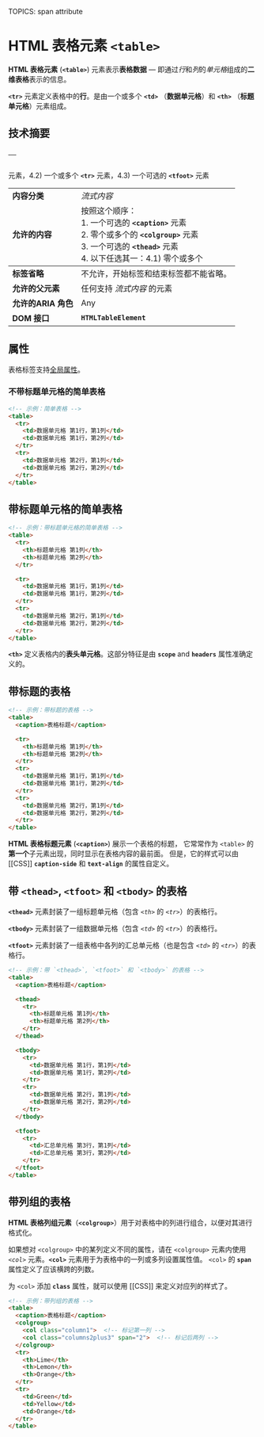 TOPICS: <table>
        <thead>
        <tbody>
        <tfoot>
        <th>
        <tr>
        <td>
        <caption>
        <colgroup>
        <col>
        <col> span attribute

# HTML 表格元素 `<table>`

**HTML 表格元素** (**`<table>`**) 元素表示**表格数据** — 即通过*行*和*列*的*单元格*组成的**二维表格**表示的信息。

**`<tr>`** 元素定义表格中的**行**。是由一个或多个 **`<td>`** （**数据单元格**）和 **`<th>`** （**标题单元格**）元素组成。

## 技术摘要

|  |  |
| :-- | :-- |
| **内容分类** | *流式内容* |
| **允许的内容** | 按照这个顺序：<br>1. 一个可选的 **`<caption>`** 元素<br>2. 零个或多个的 **`<colgroup>`** 元素<br>3. 一个可选的 **`<thead>`** 元素<br>4. 以下任选其一：4.1) 零个或多个 **<tbody>** 元素，4.2) 一个或多个 **`<tr>`** 元素，4.3) 一个可选的 **`<tfoot>`** 元素 |
| **标签省略** | 不允许，开始标签和结束标签都不能省略。 |
| **允许的父元素** | 任何支持 *流式内容* 的元素 |
| **允许的ARIA 角色** | Any |
| **DOM 接口** | **`HTMLTableElement`** |

## 属性

表格标签支持[全局属性](/zh-hans/webfrontend/HTML_Global_Attributes)。

### 不带标题单元格的简单表格

```html
<!-- 示例：简单表格 -->
<table>
  <tr>
    <td>数据单元格 第1行，第1列</td>
    <td>数据单元格 第1行，第2列</td>
  </tr>
  <tr>
    <td>数据单元格 第2行，第1列</td>
    <td>数据单元格 第2行，第2列</td>
  </tr>
</table>
```

## 带标题单元格的简单表格

```html
<!-- 示例：带标题单元格的简单表格 -->
<table>
  <tr>
    <th>标题单元格 第1列</th>
    <th>标题单元格 第2列</th>
  </tr>

  <tr>
    <td>数据单元格 第1行，第1列</td>
    <td>数据单元格 第1行，第2列</td>
  </tr>
  <tr>
    <td>数据单元格 第2行，第1列</td>
    <td>数据单元格 第2行，第2列</td>
  </tr>
</table>
```

**`<th>`** 定义表格内的**表头单元格**。这部分特征是由 **`scope`** and **`headers`** 属性准确定义的。

## 带标题的表格

```html
<!-- 示例：带标题的表格 -->
<table>
  <caption>表格标题</caption>

  <tr>
    <th>标题单元格 第1列</th>
    <th>标题单元格 第2列</th>
  </tr>
  <tr>
    <td>数据单元格 第1行，第1列</td>
    <td>数据单元格 第1行，第2列</td>
  </tr>
  <tr>
    <td>数据单元格 第2行，第1列</td>
    <td>数据单元格 第2行，第2列</td>
  </tr>
</table>
```

**HTML 表格标题元素** (**`<caption>`**) 展示一个表格的标题， 它常常作为 `<table>` 的**第一个**子元素出现，同时显示在表格内容的最前面。
但是，它的样式可以由 [[CSS]] **`caption-side`** 和 **`text-align`** 的属性自定义。

## 带 `<thead>`, `<tfoot>` 和 `<tbody>` 的表格

**`<thead>`** 元素封装了一组标题单元格（包含 *`<th>`* 的 *`<tr>`*）的表格行。

**`<tbody>`** 元素封装了一组数据单元格（包含 *`<td>`* 的 *`<tr>`*）的表格行。

**`<tfoot>`** 元素封装了一组表格中各列的汇总单元格（也是包含 *`<td>`* 的 *`<tr>`*）的表格行。

```html
<!-- 示例：带 `<thead>`, `<tfoot>` 和 `<tbody>` 的表格 -->
<table>
  <caption>表格标题</caption>

  <thead>
    <tr>
      <th>标题单元格 第1列</th>
      <th>标题单元格 第2列</th>
    </tr>
  </thead>

  <tbody>
    <tr>
      <td>数据单元格 第1行，第1列</td>
      <td>数据单元格 第1行，第2列</td>
    </tr>
    <tr>
      <td>数据单元格 第2行，第1列</td>
      <td>数据单元格 第2行，第2列</td>
    </tr>
  </tbody>

  <tfoot>
    <tr>
      <td>汇总单元格 第3行，第1列</td>
      <td>汇总单元格 第3行，第2列</td>
    </tr>
  </tfoot>
</table>
```

## 带列组的表格

**HTML 表格列组元素**（**`<colgroup>`**）用于对表格中的列进行组合，以便对其进行格式化。

如果想对 `<colgroup>` 中的某列定义不同的属性，请在 `<colgroup>` 元素内使用 *`<col>`* 元素。**`<col>`** 元素用于为表格中的一列或多列设置属性值。
`<col>` 的 **`span`** 属性定义了应该横跨的列数。

为 `<col>` 添加 **`class`** 属性，就可以使用 [[CSS]] 来定义对应列的样式了。

```html
<!-- 示例：带列组的表格 -->
<table>
  <caption>表格标题</caption>
  <colgroup>
    <col class="column1">  <!-- 标记第一列 -->
    <col class="columns2plus3" span="2">  <!-- 标记后两列 -->
  </colgroup>
  <tr>
    <th>Lime</th>
    <th>Lemon</th>
    <th>Orange</th>
  </tr>
  <tr>
    <td>Green</td>
    <td>Yellow</td>
    <td>Orange</td>
  </tr>
</table>
```
